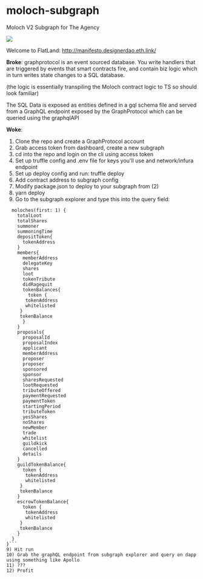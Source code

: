 # moloch-subgraph
Moloch V2 Subgraph for The Agency


![](facesofmoloch_sr.gif)


Welcome to FlatLand:
http://manifesto.designerdao.eth.link/


**Broke**: graphprotocol is an event sourced database. You write handlers that are triggered by events that smart contracts fire, and contain biz logic which in turn writes state changes to a SQL database.

(the logic is essentially transpiling the Moloch contract logic to TS so should look familiar)

The SQL Data is exposed as entities defined in a gql schema file and served from a GraphQL endpoint exposed by the GraphProtocol which can be queried using the graphqlAPI

**Woke**: 
1) Clone the repo and create a GraphProtocol account
2) Grab access token from dashboard, create a new subgraph
3) cd into the repo and login on the cli using access token
3) Set up truffle config and .env file for keys you'll use and network/infura endpoint
4) Set up deploy config and run: truffle deploy <network>
5) Add contract address to subgraph config
6) Modify package.json to deploy to your subgraph from (2)
7) yarn deploy
8) Go to the subgraph explorer and type this into the query field:
```{
  moloches(first: 1) {
    totalLoot
    totalShares
    summoner
    summoningTime
    depositToken{
      tokenAddress
    }
    members{
      memberAddress
      delegateKey
      shares
      loot
      tokenTribute
      didRagequit
      tokenBalances{
        token {
       tokenAddress
       whitelisted
     }
     tokenBalance
      }
    }
    proposals{
      proposalId
      proposalIndex
      applicant
      memberAddress
      proposer
      proposer
      sponsored
      sponsor
      sharesRequested
      lootRequested
      tributeOffered
      paymentRequested
      paymentToken
      startingPeriod
      tributeToken
      yesShares
      noShares
      newMember
      trade
      whitelist
      guildkick
      cancelled
      details
    }
    guildTokenBalance{
      token {
       tokenAddress
       whitelisted
     }
     tokenBalance
    }
    escrowTokenBalance{
      token {
       tokenAddress
       whitelisted
     }
     tokenBalance
    }
  }
}```
9) Hit run
10) Grab the graphQL endpoint from subgraph explorer and query on dapp using something like Apollo
11) ???
12) Profit
